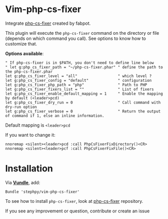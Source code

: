 Vim-php-cs-fixer
================

Integrate [php-cs-fixer](https://github.com/fabpot/PHP-CS-Fixer) created by fabpot.

This plugin will execute the `php-cs-fixer` command on the directory or file (depends on which command you call). See options to know how to customize that.

**Options available**:

```viml
" If php-cs-fixer is in $PATH, you don't need to define line below
" let g:php_cs_fixer_path = "~/php-cs-fixer.phar" " define the path to the php-cs-fixer.phar
let g:php_cs_fixer_level = "all"                  " which level ?
let g:php_cs_fixer_config = "default"             " configuration
let g:php_cs_fixer_php_path = "php"               " Path to PHP
let g:php_cs_fixer_fixers_list = ""               " List of fixers
let g:php_cs_fixer_enable_default_mapping = 1     " Enable the mapping by default (<leader>pcd)
let g:php_cs_fixer_dry_run = 0                    " Call command with dry-run option
let g:php_cs_fixer_verbose = 0                    " Return the output of command if 1, else an inline information.
```

Default mapping is `<leader>pcd`

If you want to change it:

```viml
nnoremap <silent><leader>pcd :call PhpCsFixerFixDirectory()<CR>
nnoremap <silent><leader>pcf :call PhpCsFixerFixFile()<CR>
```

# Installation

Via **[Vundle](https://github.com/gmarik/vundle)**, add:

```viml
Bundle 'stephpy/vim-php-cs-fixer'
```

To see how to install `php-cs-fixer`, look at [php-cs-fixer](https://github.com/fabpot/PHP-CS-Fixer) repository.

If you see any improvement or question, contribute or create an issue

